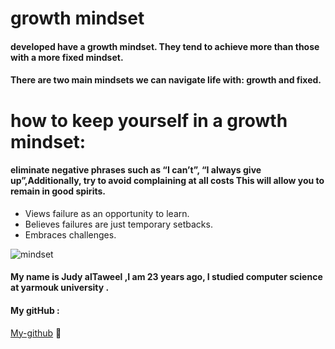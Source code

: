 # growth mindset
#### developed  have a growth mindset. They tend to achieve more than those with a more fixed mindset.
#### There are two main mindsets we can navigate life with: growth and fixed.

# how to keep yourself in a growth mindset:
#### eliminate negative phrases such as “I can’t”, “I always give up”,Additionally, try to avoid complaining at all costs This will allow you to remain in good spirits.
- Views failure as an opportunity to learn.
- Believes failures are just temporary setbacks.
- Embraces challenges.

![mindset](https://metrifit.com/wp-content/uploads/2020/08/growthmindsetlandscape.jpg)




#### My name is Judy alTaweel ,I am 23 years ago, I studied computer science at yarmouk university .
#### My gitHub :
[My-github](https://github.com/judyal-taweel)
:black_heart:

